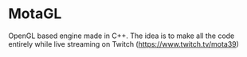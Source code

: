 # MotaGL
OpenGL based engine made in C++. The idea is to make all the code entirely while live streaming on Twitch (https://www.twitch.tv/mota39)
